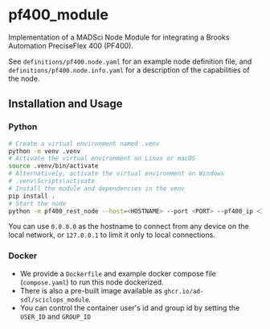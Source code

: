 # pf400_module

Implementation of a MADSci Node Module for integrating a Brooks Automation PreciseFlex 400 (PF400).

See `definitions/pf400.node.yaml` for an example node definition file, and `definitions/pf400.node.info.yaml` for a description of the capabilities of the node.

## Installation and Usage

### Python

```bash
# Create a virtual environment named .venv
python -m venv .venv
# Activate the virtual environment on Linux or macOS
source .venv/bin/activate
# Alternatively, activate the virtual environment on Windows
# .venv\Scripts\activate
# Install the module and dependencies in the venv
pip install .
# Start the node
python -m pf400_rest_node --host=<HOSTNAME> --port <PORT> --pf400_ip <IP> --pf400_port <PORT>
```

You can use `0.0.0.0` as the hostname to connect from any device on the local network, or `127.0.0.1` to limit it only to local connections.

### Docker

- We provide a `Dockerfile` and example docker compose file (`compose.yaml`) to run this node dockerized.
- There is also a pre-built image available as `ghcr.io/ad-sdl/sciclops_module`.
- You can control the container user's id and group id by setting the `USER_ID` and `GROUP_ID`
